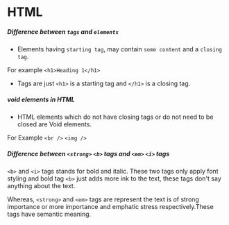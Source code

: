 # HTML

##### Difference between ``tags`` and ``elements``
* Elements having ``starting tag``, may contain ``some content`` and a ``closing tag``.

 For example  ``<h1>Heading 1</h1>``

* Tags are just ``<h1>`` is a starting tag and ``</h1>`` is a closing tag.

##### void elements in HTML
* HTML elements which do not have closing tags or do not need to be closed are Void elements. 
  
 For Example ``<br />`` ``<img />``
 

##### Difference between ``<strong>`` ``<b>`` tags and ``<em>`` ``<i>`` tags

``<b>`` and ``<i>`` tags stands for bold and italic. These two tags only apply font styling and bold tag ``<b>`` just adds more ink to the text, these tags don't say anything about the text.


Whereas, ``<strong>`` and ``<em>`` tags are represent the text is of strong importance or more importance and emphatic stress respectively.These tags have semantic meaning.

